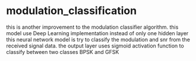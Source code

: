 # modulation_classification

this is another improvement to the modulation classifier algorithm. 
this model use Deep Learning implementation instead of only one hidden layer
this neural network model is try to classify the modulation and snr from the received signal data.
the output layer uses sigmoid activation function to classify between two classes BPSK and GFSK

